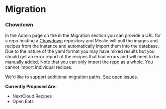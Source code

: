 # Migration

### Chowdown

In the Admin page on the in the Migration section you can provide a URL for a repo hosting a [Chowdown](https://github.com/clarklab/chowdown) repository and Mealie will pull the images and recipes from the instance and automatically import them into the database. Due to the nature of the yaml format you may have mixed results but you should get an error report of the recipes that had errors and will need to be manually added. Note that you can only import the repo as a whole. You cannot import individual recipes. 

We'd like to support additional migration paths. [See open issues.](https://github.com/hay-kot/mealie/issues)

**Currently Proposed Are:**

- NextCloud Recipes
- Open Eats
